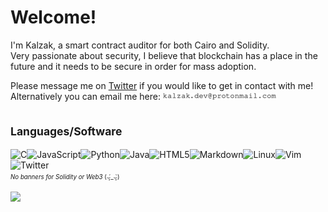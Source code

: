 # Welcome!

I'm Kalzak, a smart contract auditor for both Cairo and Solidity.<br>
Very passionate about security, I believe that blockchain has a place in the future and it needs to be secure in order for mass adoption.

Please message me on [Twitter](https://twitter.com/kalzakdev) if you would like to get in contact with me!<br>
Alternatively you can email me here: ![emailaddressimage](https://raw.githubusercontent.com/Kalzak/Kalzak/main/email-address-image.gif)

## <sub>Languages/Software</sub><br>
![C](https://img.shields.io/badge/c-%2300599C.svg?style=for-the-badge&logo=c&logoColor=white)![JavaScript](https://img.shields.io/badge/javascript-%23323330.svg?style=for-the-badge&logo=javascript&logoColor=%23F7DF1E)![Python](https://img.shields.io/badge/python-3670A0?style=for-the-badge&logo=python&logoColor=ffdd54)![Java](https://img.shields.io/badge/java-%23ED8B00.svg?style=for-the-badge&logo=java&logoColor=white)![HTML5](https://img.shields.io/badge/html5-%23E34F26.svg?style=for-the-badge&logo=html5&logoColor=white)![Markdown](https://img.shields.io/badge/markdown-%23000000.svg?style=for-the-badge&logo=markdown&logoColor=white)![Linux](https://img.shields.io/badge/Linux-FCC624?style=for-the-badge&logo=linux&logoColor=black)![Vim](https://img.shields.io/badge/VIM-%2311AB00.svg?style=for-the-badge&logo=vim&logoColor=white)![Twitter](https://img.shields.io/badge/@kalzakdev-%231DA1F2.svg?style=for-the-badge&logo=Twitter&logoColor=white)<br>
<sup><sub>*No banners for Solidity or Web3* (⌣̩̩́_⌣̩̩̀)</sub></sup>

![](https://komarev.com/ghpvc/?username=kalzak&color=bf00bf)
